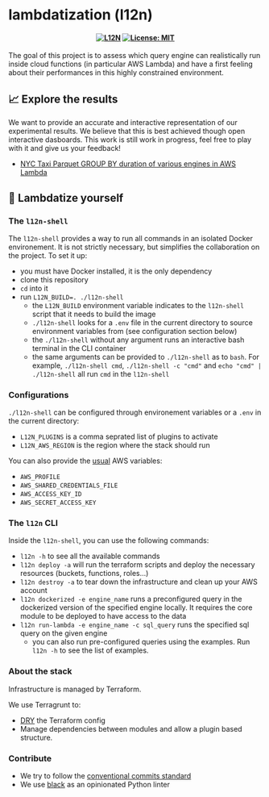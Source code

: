 # lambdatization (l12n)

<h4 align="center">

[![L12N](https://github.com/cloudfuse-io/lambdatization/actions/workflows/l12n.yaml/badge.svg?branch=main)](https://github.com/cloudfuse-io/lambdatization/actions/workflows/l12n.yaml)
[![License: MIT](https://img.shields.io/badge/License-MIT-green.svg)](LICENSE)

</h4>

The goal of this project is to assess which query engine can
realistically run inside cloud functions (in particular AWS
Lambda) and have a first feeling about their performances in
this highly constrained environment.

## :chart_with_upwards_trend: Explore the results

We want to provide an accurate and interactive representation of our
experimental results. We believe that this is best achieved though 
open interactive dasboards. This work is still work in progress, feel
free to play with it and give us your feedback!
- [NYC Taxi Parquet GROUP BY duration of various engines in AWS
  Lambda][engine-duration-datastudio]

[engine-duration-datastudio]: https://datastudio.google.com/reporting/c870737c-e8b6-467f-9860-8cd60c751f81

## :hammer: Lambdatize yourself

### The `l12n-shell`
The `l12n-shell` provides a way to run all commands in an isolated Docker
environement. It is not strictly necessary, but simplifies the collaboration on
the project. To set it up:

- you must have Docker installed, it is the only dependency
- clone this repository
- `cd` into it
- run `L12N_BUILD=. ./l12n-shell`
  - the `L12N_BUILD` environment variable indicates to the `l12n-shell` script
    that it needs to build the image
  - `./l12n-shell` looks for a `.env` file in the current directory to source
    environment variables from (see configuration section below)
  - the `./l12n-shell` without any argument runs an interactive bash terminal in
    the CLI container
  - the same arguments can be provided to `./l12n-shell` as to `bash`. For
    example, `./l12n-shell cmd`, `./l12n-shell -c "cmd"` and `echo "cmd" |
    ./l12n-shell` all run `cmd` in the `l12n-shell`

### Configurations

`./l12n-shell` can be configured through environement variables or a `.env` in
the current directory:
- `L12N_PLUGINS` is a comma seprated list of plugins to activate
- `L12N_AWS_REGION` is the region where the stack should run

You can also provide the
[usual](https://docs.aws.amazon.com/cli/latest/userguide/cli-configure-envvars.html) AWS variables:
- `AWS_PROFILE`
- `AWS_SHARED_CREDENTIALS_FILE`
- `AWS_ACCESS_KEY_ID`
- `AWS_SECRET_ACCESS_KEY`

### The `l12n` CLI

Inside the `l12n-shell`, you can use the following commands:
- `l12n -h` to see all the available commands
- `l12n deploy -a` will run the terraform scripts and deploy the necessary
  resources (buckets, functions, roles...)
- `l12n destroy -a` to tear down the infrastructure and clean up your AWS
  account
- `l12n dockerized -e engine_name` runs a preconfigured query in the dockerized
  version of the specified engine locally. It requires the core module to be
  deployed to have access to the data
- `l12n run-lambda -e engine_name -c sql_query` runs the specified sql query on
  the given engine
  - you can also run pre-configured queries using the examples. Run `l12n -h` to
    see the list of examples.

###  About the stack

Infrastructure is managed by Terraform.

We use Terragrunt to:

- [DRY](https://en.wikipedia.org/wiki/Don%27t_repeat_yourself) the Terraform config
- Manage dependencies between modules and allow a plugin based structure.

### Contribute

- We try to follow the [conventional commits
  standard](https://www.conventionalcommits.org/en/v1.0.0/)
- We use [black](https://github.com/psf/black) as an opinionated Python linter
